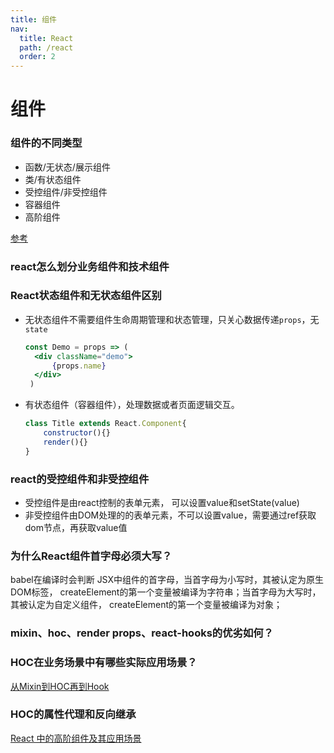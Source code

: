 ```yaml
---
title: 组件
nav:
  title: React
  path: /react
  order: 2
---
```



# 组件
### 组件的不同类型
- 函数/无状态/展示组件
- 类/有状态组件
- 受控组件/非受控组件
- 容器组件
- 高阶组件

[参考](https://www.cnblogs.com/fundebug/p/10953170.html)

### react怎么划分业务组件和技术组件

### React状态组件和无状态组件区别
- 无状态组件不需要组件生命周期管理和状态管理，只关心数据传递`props`，无`state`
  ```jsx
  const Demo = props => (
    <div className="demo">
        {props.name}
    </div>
   )
  ```
- 有状态组件（容器组件），处理数据或者页面逻辑交互。
  ```jsx
  class Title extends React.Component{
      constructor(){}
      render(){}
  }
  ```

### react的受控组件和非受控组件
- 受控组件是由react控制的表单元素， 可以设置value和setState(value)
- 非受控组件由DOM处理的的表单元素，不可以设置value，需要通过ref获取dom节点，再获取value值

### 为什么React组件首字母必须大写？
babel在编译时会判断 JSX中组件的首字母，当首字母为小写时，其被认定为原生DOM标签， createElement的第一个变量被编译为字符串；当首字母为大写时，其被认定为自定义组件， createElement的第一个变量被编译为对象；

### mixin、hoc、render props、react-hooks的优劣如何？

### HOC在业务场景中有哪些实际应用场景？
[从Mixin到HOC再到Hook](https://juejin.cn/post/6844903815762673671#heading-21)

### HOC的属性代理和反向继承
[React 中的高阶组件及其应用场景](https://juejin.cn/post/6844903782355042312)